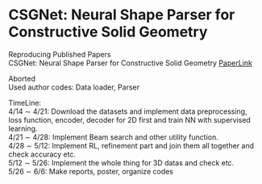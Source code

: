 # CSGNet: Neural Shape Parser for Constructive Solid Geometry
Reproducing Published Papers  
CSGNet:  Neural Shape Parser for Constructive Solid Geometry [PaperLink](https://arxiv.org/abs/1712.08290)  

Aborted  
Used author codes: Data loader, Parser  

TimeLine:  
4/14 ∼ 4/21: Download the datasets and implement data preprocessing, loss function, encoder, decoder for 2D first and train NN with supervised learning.  
4/21 ∼ 4/28: Implement Beam search and other utility function.  
4/28 ∼ 5/12: Implement RL, refinement part and join them all together and check accuracy etc.  
5/12 ∼ 5/26: Implement the whole thing for 3D datas and check etc.  
5/26 ∼ 6/6: Make reports, poster, organize codes  
